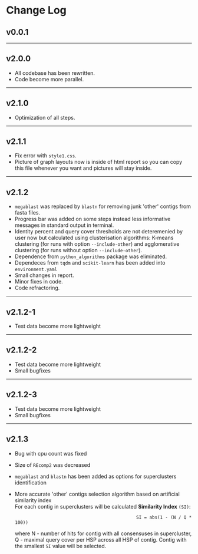 # Change Log

## v0.0.1

---

## v2.0.0

* All codebase has been rewritten.
* Code become more parallel.

---

## v2.1.0

* Optimization of all steps.

---

## v2.1.1  

* Fix error with `style1.css`.
* Picture of graph layouts now is inside of html report so you can copy this file whenever you want and pictures will stay inside.

---

## v2.1.2

* `megablast` was replaced by `blastn` for removing junk 'other' contigs from fasta files.
* Progress bar was added on some steps instead less informative messages in standard output in terminal.
* Identity percent and query cover thresholds are not deteremenied by user now but calculated using clusterisation algorithms: K-means clustering (for runs with option `--include-other`) and agglomerative clustering (for runs without option `--include-other`).
* Dependence from `python_algorithms` package was eliminated.
* Dependeces from `tqdm` and `scikit-learn` has been added into `environment.yaml`
* Small changes in report.
* Minor fixes in code.
* Code refractoring.

---

## v2.1.2-1

* Test data become more lightweight

---

## v2.1.2-2

* Test data become more lightweight
* Small bugfixes

---

## v2.1.2-3

* Test data become more lightweight
* Small bugfixes

---

## v2.1.3

* Bug with cpu count was fixed
* Size of `REcomp2` was decreased
* `megablast` and `blastn` has been added as options for superclusters identification
* More accurate 'other' contigs selection algorithm based on artificial similarity index  
For each contig in superclusters will be calculated **Similarity Index** `(SI)`:

                                                    SI = abs(1 - (N / Q * 100))

    where N - number of hits for contig with all consensuses in supercluster, Q - maximal query cover per HSP across all HSP of contig. Contig with the smallest `SI` value will be selected.
